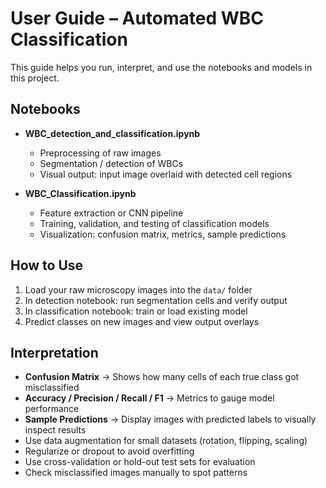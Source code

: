 # User Guide – Automated WBC Classification

This guide helps you run, interpret, and use the notebooks and models in this project.

## Notebooks

- **WBC_detection_and_classification.ipynb**  
  - Preprocessing of raw images  
  - Segmentation / detection of WBCs  
  - Visual output: input image overlaid with detected cell regions  

- **WBC_Classification.ipynb**  
  - Feature extraction or CNN pipeline  
  - Training, validation, and testing of classification models  
  - Visualization: confusion matrix, metrics, sample predictions  

## How to Use

1. Load your raw microscopy images into the `data/` folder  
2. In detection notebook: run segmentation cells and verify output  
3. In classification notebook: train or load existing model  
4. Predict classes on new images and view output overlays  

## Interpretation

- **Confusion Matrix** → Shows how many cells of each true class got misclassified  
- **Accuracy / Precision / Recall / F1** → Metrics to gauge model performance  
- **Sample Predictions** → Display images with predicted labels to visually inspect results  
- Use data augmentation for small datasets (rotation, flipping, scaling)  
- Regularize or dropout to avoid overfitting  
- Use cross-validation or hold-out test sets for evaluation  
- Check misclassified images manually to spot patterns  
